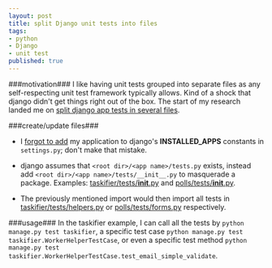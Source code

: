```yaml
---
layout: post
title: split Django unit tests into files
tags:
- python
- Django
- unit test
published: true
---
```

###motivation###
I like having unit tests grouped into separate files as any self-respecting
unit test framework typically allows. Kind of a shock that django didn't get
things right out of the box. The start of my research landed me on
[split django app tests in several files](http://stackoverflow.com/a/6163375).

###create/update files###
- I
[forgot to add](https://github.com/jzerbe/taskifier/commit/e60af1652fd3e762752f52370c273a5579d04f9f)
my application to django's __INSTALLED_APPS__ constants in `settings.py`;
don't make that mistake.

- django assumes that `<root dir>/<app name>/tests.py` exists, instead add
`<root dir>/<app name>/tests/__init__.py` to masquerade a package. Examples:
[taskifier/tests/__init__.py](https://github.com/jzerbe/taskifier/blob/master/taskifier/tests/__init__.py) and
[polls/tests/__init__.py](https://github.com/toastdriven/guide-to-testing-in-django/blob/master/polls/tests/__init__.py).

- The previously mentioned import would then import all tests in
[taskifier/tests/helpers.py](https://github.com/jzerbe/taskifier/blob/master/taskifier/tests/helpers.py)
or
[polls/tests/forms.py](https://github.com/toastdriven/guide-to-testing-in-django/blob/master/polls/tests/forms.py)
respectively.

###usage###
In the taskifier example, I can call all the tests by `python manage.py test taskifier`, a specific
test case `python manage.py test taskifier.WorkerHelperTestCase`, or even a specific test method
`python manage.py test taskifier.WorkerHelperTestCase.test_email_simple_validate`.
